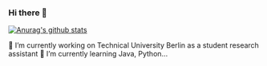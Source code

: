 ### Hi there 👋

[![Anurag's github stats](https://github-readme-stats.vercel.app/api?username=kenzotong)](https://github.com/anuraghazra/github-readme-stats)


🔭 I’m currently working on Technical University Berlin as a student research assistant
🌱 I’m currently learning Java, Python...


